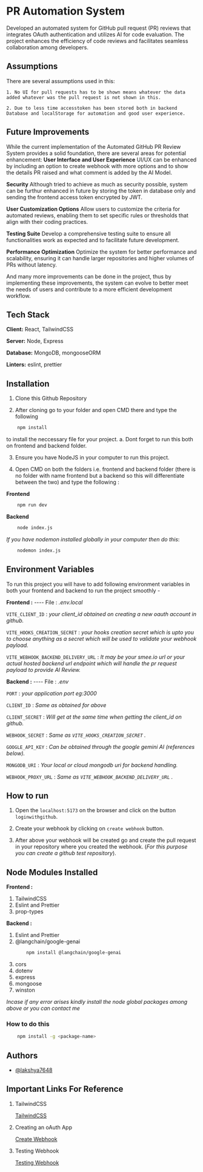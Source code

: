 
# PR Automation System

Developed an automated system for GitHub pull request (PR) reviews that integrates OAuth authentication and utilizes AI for code evaluation. The project enhances the efficiency of code reviews and facilitates seamless collaboration among developers.




## Assumptions
There are several assumptions used in this:

    1. No UI for pull requests has to be shown means whatever the data added whatever was the pull request is not shown in this.

    2. Due to less time accesstoken has been stored both in backend Database and localStorage for automation and good user experience.

## Future Improvements
While the current implementation of the Automated GitHub PR Review System provides a solid foundation, there are several areas for potential enhancement:
**User Interface and User Experience**
    UI/UX can be enhanced by including an option to create webhook with more options and to show the details PR raised and what comment is added by the AI Model.

**Security**
    Although tried to achieve as much as security possible, system can be furthur enhanced in future by storing the token in database only and sending the frontend access token encrypted by JWT.

**User Customization Options**
    Allow users to customize the criteria for automated reviews, enabling them to set specific rules or thresholds that align with their coding practices.

**Testing Suite**
    Develop a comprehensive testing suite to ensure all functionalities work as expected and to facilitate future development.

**Performance Optimization**
    Optimize the system for better performance and scalability, ensuring it can handle larger repositories and higher volumes of PRs without latency.

    
And many more improvements can be done in the project, thus by implementing these improvements, the system can evolve to better meet the needs of users and contribute to a more efficient development workflow.

## Tech Stack

**Client:** React, TailwindCSS

**Server:** Node, Express

**Database:** MongoDB, mongooseORM

**Linters:** eslint, prettier



## Installation

1. Clone this Github Repository

2. After cloning go to your folder and open CMD there and type the following

```bash
    npm install
```
to install the neccessary file for your project.
    a. Dont forget to run this both on frontend and backend folder. 

3. Ensure you have NodeJS in your computer to run this project.

4. Open CMD on both the folders i.e. frontend and backend folder (there is no folder with name frontend but a backend so this will differentiate between the two) and type the following :
   
**Frontend** 
```bash
    npm run dev
```
**Backend**
```bash
    node index.js
```
*If you have nodemon installed globally in your computer then do this*: 
```bash
    nodemon index.js
```

## Environment Variables

To run this project you will have to add following environment variables in both your frontend and backend to run the project smoothly - 

**Frontend :** ---- File : *.env.local*

`VITE_CLIENT_ID` : *your client_id obtained on creating a new oauth account in github.*

`VITE_HOOKS_CREATION_SECRET` : *your hooks creation secret which is upto you to choose anything as a secret which will be used to validate your webhook payload.*

`VITE_WEBHOOK_BACKEND_DELIVERY_URL` : *It may be your smee.io url or your actual hosted backend url endpoint which will handle the pr request payload to provide AI Review.*

**Backend :** ---- File : *.env*

`PORT` : *your application port eg:3000*

`CLIENT_ID` : *Same as obtained for above*

`CLIENT_SECRET` : *Will get at the same time when getting the client_id on github.*

`WEBHOOK_SECRET` : *Same as `VITE_HOOKS_CREATION_SECRET` .*

`GOOGLE_API_KEY` : *Can be obtained through the google gemini AI (references below).*

`MONGODB_URI` : *Your local or cloud mongodb uri for backend handling.*

`WEBHOOK_PROXY_URL` : *Same as `VITE_WEBHOOK_BACKEND_DELIVERY_URL` .*



## How to run

1. Open the `localhost:5173` on the browser and click on the button `loginwithgithub`.

2. Create your webhook by clicking on `create webhook` button.

3. After above your webhook will be created go and create the pull request in your repository where you created the webhook. (*For this purpose you can create a github test repository*).



## Node Modules Installed

**Frontend :**

1. TailwindCSS
2. Eslint and Prettier
3. prop-types


**Backend :**

1. Eslint and Prettier
2. @langchain/google-genai
    ```bash
        npm install @langchain/google-genai
    ```
3. cors
4. dotenv
5. express
6. mongoose
7. winston

*Incase if any error arises kindly install the node global packages among above or you can contact me*

### How to do this
```bash
    npm install -g <package-name>
```


## Authors

- [@lakshya7648](https://www.github.com/lakshya7648)


## Important Links For Reference

1. TailwindCSS

    [TailwindCSS](https://www.tailwindcss.com)

2. Creating an oAuth App

    [Create Webhook](https://docs.github.com/en/apps/oauth-apps/building-oauth-apps/creating-an-oauth-app)

3. Testing Webhook

    [Testing Webhook](https://docs.github.com/en/webhooks/testing-and-troubleshooting-webhooks/testing-webhooks)
